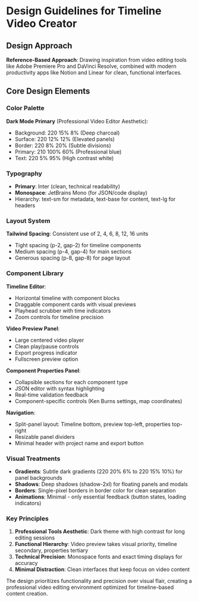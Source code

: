 # Design Guidelines for Timeline Video Creator

## Design Approach
**Reference-Based Approach**: Drawing inspiration from video editing tools like Adobe Premiere Pro and DaVinci Resolve, combined with modern productivity apps like Notion and Linear for clean, functional interfaces.

## Core Design Elements

### Color Palette
**Dark Mode Primary** (Professional Video Editor Aesthetic):
- Background: 220 15% 8% (Deep charcoal)
- Surface: 220 12% 12% (Elevated panels)
- Border: 220 8% 20% (Subtle divisions)
- Primary: 210 100% 60% (Professional blue)
- Text: 220 5% 95% (High contrast white)

### Typography
- **Primary**: Inter (clean, technical readability)
- **Monospace**: JetBrains Mono (for JSON/code display)
- Hierarchy: text-sm for metadata, text-base for content, text-lg for headers

### Layout System
**Tailwind Spacing**: Consistent use of 2, 4, 6, 8, 12, 16 units
- Tight spacing (p-2, gap-2) for timeline components
- Medium spacing (p-4, gap-4) for main sections
- Generous spacing (p-8, gap-8) for page layout

### Component Library

**Timeline Editor**:
- Horizontal timeline with component blocks
- Draggable component cards with visual previews
- Playhead scrubber with time indicators
- Zoom controls for timeline precision

**Video Preview Panel**:
- Large centered video player
- Clean play/pause controls
- Export progress indicator
- Fullscreen preview option

**Component Properties Panel**:
- Collapsible sections for each component type
- JSON editor with syntax highlighting
- Real-time validation feedback
- Component-specific controls (Ken Burns settings, map coordinates)

**Navigation**:
- Split-panel layout: Timeline bottom, preview top-left, properties top-right
- Resizable panel dividers
- Minimal header with project name and export button

### Visual Treatments
- **Gradients**: Subtle dark gradients (220 20% 6% to 220 15% 10%) for panel backgrounds
- **Shadows**: Deep shadows (shadow-2xl) for floating panels and modals
- **Borders**: Single-pixel borders in border color for clean separation
- **Animations**: Minimal - only essential feedback (button states, loading indicators)

### Key Principles
1. **Professional Tools Aesthetic**: Dark theme with high contrast for long editing sessions
2. **Functional Hierarchy**: Video preview takes visual priority, timeline secondary, properties tertiary
3. **Technical Precision**: Monospace fonts and exact timing displays for accuracy
4. **Minimal Distraction**: Clean interfaces that keep focus on video content

The design prioritizes functionality and precision over visual flair, creating a professional video editing environment optimized for timeline-based content creation.